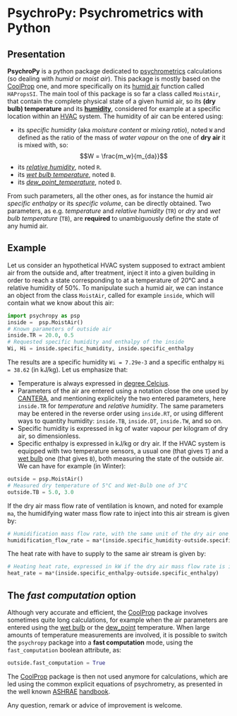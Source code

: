 # PsychroPy: Psychrometrics with Python

## Presentation

**PsychroPy** is a python package dedicated to [psychrometrics](https://en.wikipedia.org/wiki/Psychrometrics) calculations (so dealing with _humid_ or _moist air_). This package is mostly based on the [CoolProp](http://www.coolprop.org/) one, and more specifically on its [humid air](http://www.coolprop.org/fluid_properties/HumidAir.html) function called `HAPropsSI`. The main tool of this package is so far a class called `MoistAir`, that contain the complete physical state of a given humid air, so its **(dry bulb) temperature** and its [**humidity**](https://en.wikipedia.org/wiki/Humidity), considered for example at a specific location within an [HVAC](https://en.wikipedia.org/wiki/HVAC) system. The humidity of air can be entered using:
- its _specific humidity_ (aka _moisture content_ or _mixing ratio_), noted `W` and defined as the ratio of the mass of _water vapour_ on the one of **dry air** it is mixed with, so: $$W = \frac{m_w}{m_{da}}$$
- its [_relative humidity_](https://en.wikipedia.org/wiki/Relative_humidity), noted `R`.
- its [_wet bulb temperature_](https://en.wikipedia.org/wiki/Wet-bulb_temperature), noted `B`.
- its [_dew_point_temperature_](https://en.wikipedia.org/wiki/Dew_point), noted `D`.

From such parameters, all the other ones, as for instance the humid air _specific enthalpy_ or its _specific volume_, can be directly obtained. Two parameters, as e.g. _temperature_ and _relative humidity_ (`TR`) or _dry_ and _wet bulb temperature_ (`TB`), are **required** to unambiguously define the state of any humid air.

## Example

Let us consider an hypothetical HVAC system supposed to extract ambient air from the outside and, after treatment, inject it into a given building in order to reach a state corresponding to at a temperature of 20°C and a relative humidity of 50%. To manipulate such a humid air, we can instance an object from the class `MoistAir`, called for example `inside`, which will contain what we know about this air: 
```python
import psychropy as psp
inside =  psp.MoistAir()
# Known parameters of outside air
inside.TR = 20.0, 0.5
# Requested specific humidity and enthalpy of the inside
Wi, Hi = inside.specific_humidity, inside.specific_enthalpy
```
The results are a specific humidity `Wi = 7.29e-3` and a specific enthalpy `Hi = 38.62` (in kJ/kg). Let us emphasize that:
- Temperature is always expressed in [degree Celcius](https://en.wikipedia.org/wiki/Celsius).
- Parameters of the air are entered using a notation close the one used by [CANTERA](https://cantera.org/), and mentioning explicitely the two entered parameters, here `inside.TR` for _temperature_ and _relative humidity_. The same parameters may be entered in the reverse order using `inside.RT`, or using different ways to quantity humidity: `inside.TB`, `inside.DT`, `inside.TW`, and so on.
- Specific humidity is expressed in kg of water vapour per kilogram of dry air, so dimensionless. 
- Specific enthalpy is expressed in kJ/kg or dry air.
If the HVAC system is equipped with two temperature sensors, a usual one (that gives `T`) and a [wet bulb](https://en.wikipedia.org/wiki/Wet-bulb_temperature) one (that gives `B`), both measuring the state of the outside air. We can have for example (in Winter):
```python
outside = psp.MoistAir()
# Measured dry temperature of 5°C and Wet-Bulb one of 3°C
outside.TB = 5.0, 3.0
```
If the dry air mass flow rate of ventilation is known, and noted for example `ma`, the humidifying water mass flow rate to inject into this air stream is given by:
```python
# Humidification mass flow rate, with the same unit of the dry air one 
humidification_flow_rate = ma*(inside.specific_humidity-outside.specific_humidity)
```
The heat rate with have to supply to the same air stream is given by:
```python
# Heating heat rate, expressed in kW if the dry air mass flow rate is in kg/s
heat_rate = ma*(inside.specific_enthalpy-outside.specific_enthalpy)
```

## The _fast computation_ option

Although very accurate and efficient, the [CoolProp](http://www.coolprop.org/) package involves sometimes quite long calculations, for example when the air parameters are entered using the [wet bulb](https://en.wikipedia.org/wiki/Wet-bulb_temperature) or the [dew_point](https://en.wikipedia.org/wiki/Dew_point) temperature. When large amounts of temperature measurements are involved, it is possible to switch the `psychropy` package into a **fast computation** mode, using the `fast_computation` boolean attribute, as:
```python
outside.fast_computation = True
```
The [CoolProp](http://www.coolprop.org/) package is then not used anymore for calculations, which are led using the common explicit equations of psychrometry, as presented in the well known [ASHRAE](https://www.ashrae.org/) [handbook](https://www.ashrae.org/technical-resources/ashrae-handbook).

Any question, remark or advice of improvement is welcome.

